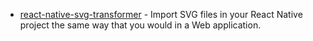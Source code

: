 - [react-native-svg-transformer](https://github.com/kristerkari/react-native-svg-transformer) - Import SVG files in your React Native project the same way that you would in a Web application.
